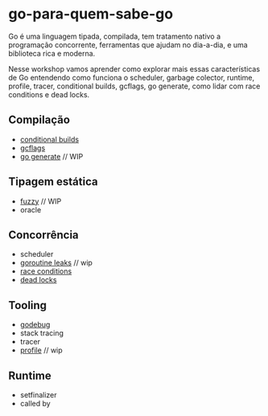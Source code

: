 # go-para-quem-sabe-go

Go é uma linguagem tipada, compilada, tem tratamento 
nativo a programação concorrente, ferramentas que ajudam
no dia-a-dia, e uma biblioteca rica e moderna.

Nesse workshop vamos aprender como explorar mais essas características de Go entendendo como funciona o scheduler, garbage colector, runtime, profile, tracer, conditional builds, gcflags, go generate, como lidar com race conditions e dead locks.

## Compilação

* [conditional builds](conditional.md)
* [gcflags](gcflags.md)
* [go generate](gogenerate.md) // WIP

## Tipagem estática

* [fuzzy](fuzzy.md) // WIP
* oracle

## Concorrência

* scheduler
* [goroutine leaks](goroutine-leaks.md) // wip
* [race conditions](race.md)
* [dead locks](deadlock.md)

## Tooling

* [godebug](godebug.md)
* stack tracing
* tracer
* [profile](profile.md) // wip

## Runtime 

* setfinalizer
* called by 